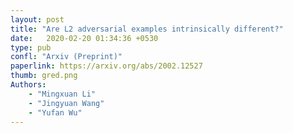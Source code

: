 ```yaml
---
layout: post
title: "Are L2 adversarial examples intrinsically different?"
date:   2020-02-20 01:34:36 +0530
type: pub
confl: "Arxiv (Preprint)"
paperlink: https://arxiv.org/abs/2002.12527
thumb: gred.png
Authors: 
    - "Mingxuan Li"
    - "Jingyuan Wang" 
    - "Yufan Wu"
---
```

